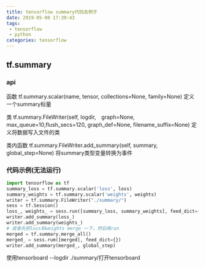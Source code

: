 ```yaml
---
title: tensorflow summary代码及例子
date: 2019-05-08 17:39:43
tags:
 - tensorflow
 - python
categories: tensorflow
---
```


## tf.summary
### api
函数
tf.summary.scalar(name, tensor, collections=None, family=None)
定义一个summary标量

类
tf.summary.FileWriter(self, logdir,　graph=None, max_queue=10,flush_secs=120, graph_def=None, filename_suffix=None)
定义将数据写入文件的类

类内函数
tf.summary.FileWriter.add_summary(self, summary, global_step=None)
将summary类型变量转换为事件 


### 代码示例(无法运行)
``` python
import tensorflow as tf
summary_loss = tf.summary.scalar('loss', loss)
summary_weights = tf.summary.scalar('weights', weights)
writer = tf.summary.FileWriter("./summary/")
sess = tf.Session()
loss_, weights_ = sess.run([summary_loss, summary_weights], feed_dict={})
writer.add_summary(loss_)
writer.add_summary(weights_)
# 或者先把loss和weights merge 一下，然后再run
merged = tf.summary.merge_all()
merged_ = sess.rum([merged], feed_dict={})
writer.add_summary(merged_, global_step)
```

使用tensorboard --logdir ./summary/打开tensorboard


